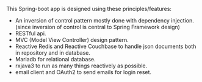 This Spring-boot app is designed using these principles/features: 
* An inversion of control pattern mostly done with dependency injection. (since inversion of control is central to Spring Framework design)
* RESTful api.
* MVC (Model View Controller) design pattern.
* Reactive Redis and Reactive Couchbase to handle json documents both in repository and in database.
* Mariadb for relational database.
* rxjava3 to run as many things reactively as possible.
* email client and OAuth2 to send emails for login reset.
